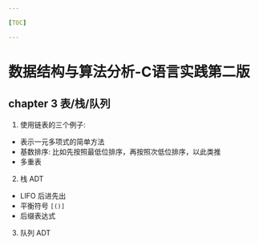```yaml
---

[TOC]

---
```


# 数据结构与算法分析-C语言实践第二版
## chapter 3 表/栈/队列
1. 使用链表的三个例子:
+ 表示一元多项式的简单方法
+ 基数排序: 比如先按照最低位排序，再按照次低位排序，以此类推
+ 多重表

2. 栈 ADT
+ LIFO 后进先出
+ 平衡符号 `[()]`
+ 后缀表达式

3. 队列 ADT
